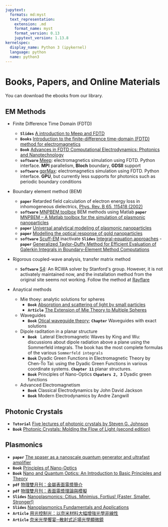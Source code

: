 ```yaml
---
jupytext:
  formats: md:myst
  text_representation:
    extension: .md
    format_name: myst
    format_version: 0.13
    jupytext_version: 1.13.8
kernelspec:
  display_name: Python 3 (ipykernel)
  language: python
  name: python3
---
```


# Books, Papers, and Online Materials
You can download the ebooks from our library. 
## EM Methods
- Finite Difference Time Domain (FDTD)
    - **`Slides`** [A introduction to Meep and FDTD](http://ab-initio.mit.edu/~ardavan/stuff/IEEE_Photonics_Society_SCV3.pdf)
    - **`Books`** [Introduction to the finite-difference time-domain (FDTD) method for electromagnetics](https://ieeexplore.ieee.org/document/6812520)
    - **`Book`** [Advances in FDTD Computational Electrodynamics: Photonics and Nanotechnology](http://ieeexplore.ieee.org/document/9100982)
    - **`software`** [Meep](https://meep.readthedocs.io/): electromagnetics simulation using FDTD. Python interface. **MPI**  parallelism, **Bloch** boundary, **GDSII** support 
    - **`software`** [gprMax](https://www.gprmax.com/): electromagnetics simulation using FDTD. Python interface. **GPU**, but currently less supports for photonics such as periodic boundary conditions  
- Boundary element method (BEM)
    - **`paper`** Retarded field calculation of electron energy loss in inhomogeneous dielectrics, [Phys. Rev. B 65, 115418 (2002)](https://journals.aps.org/prb/abstract/10.1103/PhysRevB.65.115418)
    - **`software`** [MNPBEM toolbox](https://homepage.uni-graz.at/de/ulrich.hohenester/software/) BEM methods using Matlab
    **`paper`** [MNPBEM – A Matlab toolbox for the simulation of plasmonic nanoparticles](https://doi.org/10.1016/j.cpc.2011.09.009)
    - **`paper`** [Universal analytical modeling of plasmonic nanoparticles](https://doi.org/10.1039/C6CS00919K)
    - **`paper`** [Modelling the optical response of gold nanoparticles](https://pubs.rsc.org/en/content/articlehtml/2008/cs/b711486a)
    - **`software`** [Scuff-EM](http://homerreid.github.io/scuff-em-documentation/) inactivate **`Slides`** [Integral-equation approaches](https://homerreid.github.io/SCUFFEMTutorialSymposium/IntegralEquations/)
    -**`paper`** [Generalized Taylor–Duffy Method for Efficient Evaluation of Galerkin Integrals in Boundary-Element Method Computations](https://doi.org/10.1109/TAP.2014.2367492)
- Rigorous coupled-wave analysis, transfer matrix method
    - **`Software`** [S4](https://web.stanford.edu/group/fan/S4/index.html): An RCWA solver by Stanford's group. However, it is not activately maintained now, and the installation method from the original site seems not working. Follow the method at [Rayflare](https://rayflare.readthedocs.io/en/latest/)
    
    
- Anaytical methods
   - Mie thoey: analytic solutions for spheres 
     - **`Book`** [Absorption and scattering of light by small particles](https://onlinelibrary.wiley.com/doi/book/10.1002/9783527618156)
     - **`Article`** [The Extension of Mie Theory to Multiple Spheres](https://onlinelibrary.wiley.com/doi/book/10.1002/9783527618156)
   - Waveguides
     - **`Book`** [Otical waveguide theory](https://link.springer.com/book/10.1007/978-1-4613-2813-1); **`Chapter`** Waveguides with exact solutions
   - Dipole raditation in a planar structure
     - **`Book `** Lateral Electromagnetic Waves by King and Wu: discussions about dipole radiation above a plane using the Sommerfeld integrals. The book has the most complete formulas of the various `Sommerfeld integrals`
      - **`Book`** Dyadic Green Functions in Electromagnetic Theory by Chen-To Tai: using the  Dyadic Green Functions in various coordinate systems. **`Chapter 11`** planar structures.
     - **`Book`** Principles of Nano-Optics **`Chpaters 2, 3`** Dyadic green functions
   - Advanced Electromagnetism 
     - **`Book`** Classical Electrodynamics by John David Jackson
     - **`Book`** Modern Electrodynamics by Andre Zangwill 
   
## Photonic Crystals
- **`Tutorial`** [Five lectures of photonic crystals by Steven G. Johnson](http://ab-initio.mit.edu/photons/tutorial/)
- **`Book`** [Photonic Crystals: Molding the Flow of Light (second edition)](http://ab-initio.mit.edu/book/photonic-crystals-book.pdf) 

## Plasmonics 
- **`paper`** [The spaser as a nanoscale quantum generator and ultrafast amplifier](https://iopscience.iop.org/article/10.1088/2040-8978/12/2/024004)
- **`Book`** [Principles of Nano-Optics](https://www.cambridge.org/core/books/principles-of-nanooptics/E884E5F4AA76DF179A1ECFDF77436452)
- **`Book`** [Nano and Quantum Optics: An Introduction to Basic Principles and Theory](https://link.springer.com/book/10.1007/978-3-030-30504-8)
- **`pdf`** [物理雙月刊：金屬表面電漿簡介](https://jhihsheng.github.io/Ref/pdf/physics_bimonth_intro_SPP.pdf)
- **`pdf`** [物理雙月刊：表面電漿理論與模擬](https://jhihsheng.github.io/Ref/pdf/physics_bimonth_Theory_Simulation_SPP.pdf)
- **`Slides`** [Nanoplasmonics: Citius, Minimius, Fortius! (Faster, Smaller, Stronger!)](http://physics.gsu.edu/stockman/data/Smaller_Stronger_Faster_40_min.pdf)
- **`Slides`** [Nanoplasmonics Fundamentals and Applications](http://physics.gsu.edu/stockman/data/Nanoplasmonics_Fundamentals_and_Applications_Erice_2017_200_min.pdf)
- **`Article`** [用光控制光：以奈米材料大幅增強光學非線性](https://pb.ps-taiwan.org/modules/news/article.php?storyid=645)
- **`Article`** [奈米光學饗宴─散射式近場光學顯微鏡 ](https://pb.ps-taiwan.org/modules/news/article.php?storyid=634)